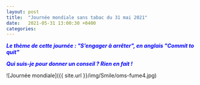 ```yaml
---
layout: post
title:  "Journée mondiale sans tabac du 31 mai 2021"
date:   2021-05-31 13:00:30 +0400
categories: 
---
```


<span style="color: blue">***Le thème de cette journée : "S’engager à arrêter", en anglais "Commit to quit"***</span>

<span style="color: blue">***Qui suis-je pour donner un conseil ? Rien en fait !***</span>

![Journée mondiale]({{ site.url }}/img/Smile/oms-fume4.jpg)